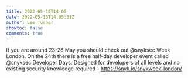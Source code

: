 ```yaml
---
title: 2022-05-15T14-05
date: 2022-05-15T14:05:31Z
author: Lee Turner
showtoc: false
comments: true
---
```


If you are around 23-26 May you should check out @snyksec Week London. On the 24th there is a free half-day developer event called @snyksec Developer Days. Designed for developers of all levels and no  existing security knowledge required - https://snyk.io/snykweek-london/

